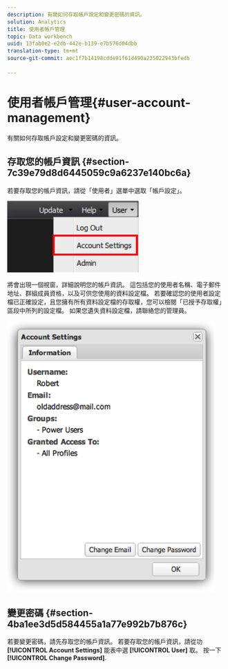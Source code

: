 ```yaml
---
description: 有關如何存取帳戶設定和變更密碼的資訊。
solution: Analytics
title: 使用者帳戶管理
topic: Data workbench
uuid: 13fab0e2-e2db-442e-b139-e7b576d04dbb
translation-type: tm+mt
source-git-commit: aec1f7b14198cdde91f61d490a235022943bfedb

---
```



# 使用者帳戶管理{#user-account-management}

有關如何存取帳戶設定和變更密碼的資訊。

## 存取您的帳戶資訊 {#section-7c39e79d8d6445059c9a6237e140bc6a}

若要存取您的帳戶資訊，請從「使用者」選單中選取「帳戶設定」。

![](assets/account_settings.png)

將會出現一個視窗，詳細說明您的帳戶資訊。 這包括您的使用者名稱、電子郵件地址、群組成員資格，以及可供您使用的資料設定檔。 若要確認您的使用者設定檔已正確設定，且您擁有所有資料設定檔的存取權，您可以檢閱「已授予存取權」區段中所列的設定檔。 如果您遺失資料設定檔，請聯絡您的管理員。

![](assets/account_settings2.png)

## 變更密碼 {#section-4ba1ee3d5d584455a1a77e992b7b876c}

若要變更密碼，請先存取您的帳戶資訊。 若要存取您的帳戶資訊，請從功 **[!UICONTROL Account Settings]** 能表中選 **[!UICONTROL User]** 取。 按一下 **[!UICONTROL Change Password]**.
